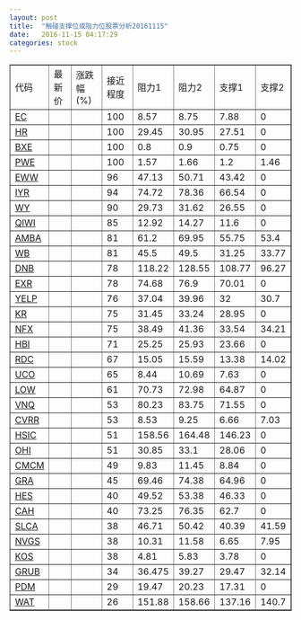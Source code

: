 ```yaml
---
layout: post
title:  "触碰支撑位或阻力位股票分析20161115"
date:   2016-11-15 04:17:29
categories: stock
---
```

<script type="text/javascript">
var stockList = []
stockList.push('gb_ec');
stockList.push('gb_hr');
stockList.push('gb_bxe');
stockList.push('gb_pwe');
stockList.push('gb_eww');
stockList.push('gb_iyr');
stockList.push('gb_wy');
stockList.push('gb_qiwi');
stockList.push('gb_amba');
stockList.push('gb_wb');
stockList.push('gb_dnb');
stockList.push('gb_exr');
stockList.push('gb_yelp');
stockList.push('gb_kr');
stockList.push('gb_nfx');
stockList.push('gb_hbi');
stockList.push('gb_rdc');
stockList.push('gb_uco');
stockList.push('gb_low');
stockList.push('gb_vnq');
stockList.push('gb_cvrr');
stockList.push('gb_hsic');
stockList.push('gb_ohi');
stockList.push('gb_cmcm');
stockList.push('gb_gra');
stockList.push('gb_hes');
stockList.push('gb_cah');
stockList.push('gb_slca');
stockList.push('gb_nvgs');
stockList.push('gb_kos');
stockList.push('gb_grub');
stockList.push('gb_pdm');
stockList.push('gb_wat');
</script>
<table border="1">
 <tr>
 <td>代码</td>
 <td>最新价</td>
 <td>涨跌幅(%)</td>
 <td>接近程度</td>
 <td>阻力1</td>
 <td>阻力2</td>
 <td>支撑1</td>
 <td>支撑2</td>
</tr>
  <tr id="ec" class="green">
  <td><a href="http://stock.finance.sina.com.cn/usstock/quotes/EC.html" target="_blank">EC</a></td><td></td><td></td><td>100</td><td>8.57</td><td>8.75</td><td>7.88</td><td>0</td></tr>
  <tr id="hr" class="green">
  <td><a href="http://stock.finance.sina.com.cn/usstock/quotes/HR.html" target="_blank">HR</a></td><td></td><td></td><td>100</td><td>29.45</td><td>30.95</td><td>27.51</td><td>0</td></tr>
  <tr id="bxe" class="green">
  <td><a href="http://stock.finance.sina.com.cn/usstock/quotes/BXE.html" target="_blank">BXE</a></td><td></td><td></td><td>100</td><td>0.8</td><td>0.9</td><td>0.75</td><td>0</td></tr>
  <tr id="pwe" class="red">
  <td><a href="http://stock.finance.sina.com.cn/usstock/quotes/PWE.html" target="_blank">PWE</a></td><td></td><td></td><td>100</td><td>1.57</td><td>1.66</td><td>1.2</td><td>1.46</td></tr>
  <tr id="eww" class="green">
  <td><a href="http://stock.finance.sina.com.cn/usstock/quotes/EWW.html" target="_blank">EWW</a></td><td></td><td></td><td>96</td><td>47.13</td><td>50.71</td><td>43.42</td><td>0</td></tr>
  <tr id="iyr" class="red">
  <td><a href="http://stock.finance.sina.com.cn/usstock/quotes/IYR.html" target="_blank">IYR</a></td><td></td><td></td><td>94</td><td>74.72</td><td>78.36</td><td>66.54</td><td>0</td></tr>
  <tr id="wy" class="red">
  <td><a href="http://stock.finance.sina.com.cn/usstock/quotes/WY.html" target="_blank">WY</a></td><td></td><td></td><td>90</td><td>29.73</td><td>31.62</td><td>26.55</td><td>0</td></tr>
  <tr id="qiwi" class="red">
  <td><a href="http://stock.finance.sina.com.cn/usstock/quotes/QIWI.html" target="_blank">QIWI</a></td><td></td><td></td><td>85</td><td>12.92</td><td>14.27</td><td>11.6</td><td>0</td></tr>
  <tr id="amba" class="red">
  <td><a href="http://stock.finance.sina.com.cn/usstock/quotes/AMBA.html" target="_blank">AMBA</a></td><td></td><td></td><td>81</td><td>61.2</td><td>69.95</td><td>55.75</td><td>53.4</td></tr>
  <tr id="wb" class="red">
  <td><a href="http://stock.finance.sina.com.cn/usstock/quotes/WB.html" target="_blank">WB</a></td><td></td><td></td><td>81</td><td>45.5</td><td>49.5</td><td>31.25</td><td>33.77</td></tr>
  <tr id="dnb" class="red">
  <td><a href="http://stock.finance.sina.com.cn/usstock/quotes/DNB.html" target="_blank">DNB</a></td><td></td><td></td><td>78</td><td>118.22</td><td>128.55</td><td>108.77</td><td>96.27</td></tr>
  <tr id="exr" class="green">
  <td><a href="http://stock.finance.sina.com.cn/usstock/quotes/EXR.html" target="_blank">EXR</a></td><td></td><td></td><td>78</td><td>74.68</td><td>76.9</td><td>70.01</td><td>0</td></tr>
  <tr id="yelp" class="red">
  <td><a href="http://stock.finance.sina.com.cn/usstock/quotes/YELP.html" target="_blank">YELP</a></td><td></td><td></td><td>76</td><td>37.04</td><td>39.96</td><td>32</td><td>30.7</td></tr>
  <tr id="kr" class="red">
  <td><a href="http://stock.finance.sina.com.cn/usstock/quotes/KR.html" target="_blank">KR</a></td><td></td><td></td><td>75</td><td>31.45</td><td>33.24</td><td>28.95</td><td>0</td></tr>
  <tr id="nfx" class="green">
  <td><a href="http://stock.finance.sina.com.cn/usstock/quotes/NFX.html" target="_blank">NFX</a></td><td></td><td></td><td>75</td><td>38.49</td><td>41.36</td><td>33.54</td><td>34.21</td></tr>
  <tr id="hbi" class="green">
  <td><a href="http://stock.finance.sina.com.cn/usstock/quotes/HBI.html" target="_blank">HBI</a></td><td></td><td></td><td>71</td><td>25.25</td><td>25.93</td><td>23.66</td><td>0</td></tr>
  <tr id="rdc" class="red">
  <td><a href="http://stock.finance.sina.com.cn/usstock/quotes/RDC.html" target="_blank">RDC</a></td><td></td><td></td><td>67</td><td>15.05</td><td>15.59</td><td>13.38</td><td>14.02</td></tr>
  <tr id="uco" class="green">
  <td><a href="http://stock.finance.sina.com.cn/usstock/quotes/UCO.html" target="_blank">UCO</a></td><td></td><td></td><td>65</td><td>8.44</td><td>10.69</td><td>7.63</td><td>0</td></tr>
  <tr id="low" class="red">
  <td><a href="http://stock.finance.sina.com.cn/usstock/quotes/LOW.html" target="_blank">LOW</a></td><td></td><td></td><td>61</td><td>70.73</td><td>72.98</td><td>64.87</td><td>0</td></tr>
  <tr id="vnq" class="green">
  <td><a href="http://stock.finance.sina.com.cn/usstock/quotes/VNQ.html" target="_blank">VNQ</a></td><td></td><td></td><td>53</td><td>80.23</td><td>83.75</td><td>71.55</td><td>0</td></tr>
  <tr id="cvrr" class="red">
  <td><a href="http://stock.finance.sina.com.cn/usstock/quotes/CVRR.html" target="_blank">CVRR</a></td><td></td><td></td><td>53</td><td>8.53</td><td>9.25</td><td>6.66</td><td>7.03</td></tr>
  <tr id="hsic" class="red">
  <td><a href="http://stock.finance.sina.com.cn/usstock/quotes/HSIC.html" target="_blank">HSIC</a></td><td></td><td></td><td>51</td><td>158.56</td><td>164.48</td><td>146.23</td><td>0</td></tr>
  <tr id="ohi" class="green">
  <td><a href="http://stock.finance.sina.com.cn/usstock/quotes/OHI.html" target="_blank">OHI</a></td><td></td><td></td><td>51</td><td>30.85</td><td>33.1</td><td>28.06</td><td>0</td></tr>
  <tr id="cmcm" class="red">
  <td><a href="http://stock.finance.sina.com.cn/usstock/quotes/CMCM.html" target="_blank">CMCM</a></td><td></td><td></td><td>49</td><td>9.83</td><td>11.45</td><td>8.84</td><td>0</td></tr>
  <tr id="gra" class="red">
  <td><a href="http://stock.finance.sina.com.cn/usstock/quotes/GRA.html" target="_blank">GRA</a></td><td></td><td></td><td>45</td><td>69.46</td><td>74.38</td><td>64.96</td><td>0</td></tr>
  <tr id="hes" class="green">
  <td><a href="http://stock.finance.sina.com.cn/usstock/quotes/HES.html" target="_blank">HES</a></td><td></td><td></td><td>40</td><td>49.52</td><td>53.38</td><td>46.33</td><td>0</td></tr>
  <tr id="cah" class="red">
  <td><a href="http://stock.finance.sina.com.cn/usstock/quotes/CAH.html" target="_blank">CAH</a></td><td></td><td></td><td>40</td><td>73.25</td><td>76.35</td><td>62.7</td><td>0</td></tr>
  <tr id="slca" class="red">
  <td><a href="http://stock.finance.sina.com.cn/usstock/quotes/SLCA.html" target="_blank">SLCA</a></td><td></td><td></td><td>38</td><td>46.71</td><td>50.42</td><td>40.39</td><td>41.59</td></tr>
  <tr id="nvgs" class="green">
  <td><a href="http://stock.finance.sina.com.cn/usstock/quotes/NVGS.html" target="_blank">NVGS</a></td><td></td><td></td><td>38</td><td>10.31</td><td>11.58</td><td>6.65</td><td>7.95</td></tr>
  <tr id="kos" class="red">
  <td><a href="http://stock.finance.sina.com.cn/usstock/quotes/KOS.html" target="_blank">KOS</a></td><td></td><td></td><td>38</td><td>4.81</td><td>5.83</td><td>3.78</td><td>0</td></tr>
  <tr id="grub" class="red">
  <td><a href="http://stock.finance.sina.com.cn/usstock/quotes/GRUB.html" target="_blank">GRUB</a></td><td></td><td></td><td>34</td><td>36.475</td><td>39.27</td><td>29.47</td><td>32.14</td></tr>
  <tr id="pdm" class="green">
  <td><a href="http://stock.finance.sina.com.cn/usstock/quotes/PDM.html" target="_blank">PDM</a></td><td></td><td></td><td>29</td><td>19.47</td><td>20.23</td><td>17.31</td><td>0</td></tr>
  <tr id="wat" class="green">
  <td><a href="http://stock.finance.sina.com.cn/usstock/quotes/WAT.html" target="_blank">WAT</a></td><td></td><td></td><td>26</td><td>151.88</td><td>158.66</td><td>137.16</td><td>140.7</td></tr>
</table>

